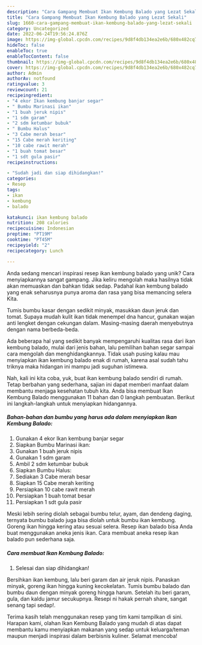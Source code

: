 ```yaml
---
description: "Cara Gampang Membuat Ikan Kembung Balado yang Lezat Sekali"
title: "Cara Gampang Membuat Ikan Kembung Balado yang Lezat Sekali"
slug: 1660-cara-gampang-membuat-ikan-kembung-balado-yang-lezat-sekali
category: Uncategorized
date: 2022-06-24T19:56:24.876Z
image: https://img-global.cpcdn.com/recipes/9d8f4db134ea2e6b/680x482cq70/ikan-kembung-balado-foto-resep-utama.jpg
hideToc: false
enableToc: true
enableTocContent: false
thumbnail: https://img-global.cpcdn.com/recipes/9d8f4db134ea2e6b/680x482cq70/ikan-kembung-balado-foto-resep-utama.jpg
cover: https://img-global.cpcdn.com/recipes/9d8f4db134ea2e6b/680x482cq70/ikan-kembung-balado-foto-resep-utama.jpg
author: Admin
authorAv: notfound
ratingvalue: 3
reviewcount: 21
recipeingredient:
- "4 ekor Ikan kembung banjar segar"
- " Bumbu Marinasi ikan"
- "1 buah jeruk nipis"
- "1 sdm garam"
- "2 sdm ketumbar bubuk"
- " Bumbu Halus"
- "3 Cabe merah besar"
- "15 Cabe merah keriting"
- "10 cabe rawit merah"
- "1 buah tomat besar"
- "1 sdt gula pasir"
recipeinstructions:

- "Sudah jadi dan siap dihidangkan!"
categories:
- Resep
tags:
- ikan
- kembung
- balado

katakunci: ikan kembung balado 
nutrition: 208 calories
recipecuisine: Indonesian
preptime: "PT19M"
cooktime: "PT45M"
recipeyield: "2"
recipecategory: Lunch

---
```





Anda sedang mencari inspirasi resep ikan kembung balado yang unik? Cara menyiapkannya sangat gampang. Jika keliru mengolah maka hasilnya tidak akan memuaskan dan bahkan tidak sedap. Padahal ikan kembung balado yang enak seharusnya punya aroma dan rasa yang bisa memancing selera Kita.





Tumis bumbu kasar dengan sedikit minyak, masukkan daun jeruk dan tomat. Supaya mudah kulit ikan tidak menempel dna hancur, gunakan wajan anti lengket dengan cekungan dalam. Masing-masing daerah menyebutnya dengan nama berbeda-beda.

Ada beberapa hal yang sedikit banyak mempengaruhi kualitas rasa dari ikan kembung balado, mulai dari jenis bahan, lalu pemilihan bahan segar sampai cara mengolah dan menghidangkannya. Tidak usah pusing kalau mau menyiapkan ikan kembung balado enak di rumah, karena asal sudah tahu triknya maka hidangan ini mampu jadi suguhan istimewa.






Nah, kali ini kita coba, yuk, buat ikan kembung balado sendiri di rumah. Tetap berbahan yang sederhana, sajian ini dapat memberi manfaat dalam membantu menjaga kesehatan tubuh kita. Anda bisa membuat Ikan Kembung Balado menggunakan 11 bahan dan 0 langkah pembuatan. Berikut ini langkah-langkah untuk menyiapkan hidangannya.

<!--inarticleads1-->

##### Bahan-bahan dan bumbu yang harus ada dalam menyiapkan Ikan Kembung Balado:

1. Gunakan 4 ekor Ikan kembung banjar segar
1. Siapkan  Bumbu Marinasi ikan:
1. Gunakan 1 buah jeruk nipis
1. Gunakan 1 sdm garam
1. Ambil 2 sdm ketumbar bubuk
1. Siapkan  Bumbu Halus:
1. Sediakan 3 Cabe merah besar
1. Siapkan 15 Cabe merah keriting
1. Persiapkan 10 cabe rawit merah
1. Persiapkan 1 buah tomat besar
1. Persiapkan 1 sdt gula pasir


Meski lebih sering diolah sebagai bumbu telur, ayam, dan dendeng daging, ternyata bumbu balado juga bisa diolah untuk bumbu ikan kembung. Goreng ikan hingga kering atau sesuai selera. Resep ikan balado bisa Anda buat menggunakan aneka jenis ikan. Cara membuat aneka resep ikan balado pun sederhana saja. 

<!--inarticleads2-->

##### Cara membuat Ikan Kembung Balado:


1. Selesai dan siap dihidangkan!

Bersihkan ikan kembung, lalu beri garam dan air jeruk nipis. Panaskan minyak, goreng ikan hingga kuning kecokelatan. Tumis bumbu balado dan bumbu daun dengan minyak goreng hingga harum. Setelah itu beri garam, gula, dan kaldu jamur secukupnya. Resepi ni hakak pernah share, sangat senang tapi sedap!. 

Terima kasih telah menggunakan resep yang tim kami tampilkan di sini. Harapan kami, olahan Ikan Kembung Balado yang mudah di atas dapat membantu kamu menyiapkan makanan yang sedap untuk keluarga/teman maupun menjadi inspirasi dalam berbisnis kuliner. Selamat mencoba!
